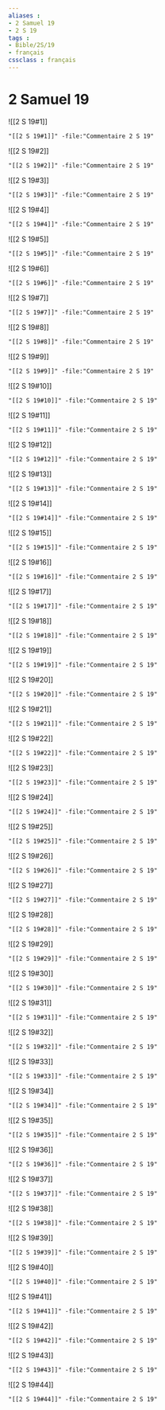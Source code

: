 ```yaml
---
aliases : 
- 2 Samuel 19
- 2 S 19
tags : 
- Bible/2S/19
- français
cssclass : français
---
```


# 2 Samuel 19

![[2 S 19#1]]

```query
"[[2 S 19#1]]" -file:"Commentaire 2 S 19"
```

![[2 S 19#2]]

```query
"[[2 S 19#2]]" -file:"Commentaire 2 S 19"
```

![[2 S 19#3]]

```query
"[[2 S 19#3]]" -file:"Commentaire 2 S 19"
```

![[2 S 19#4]]

```query
"[[2 S 19#4]]" -file:"Commentaire 2 S 19"
```

![[2 S 19#5]]

```query
"[[2 S 19#5]]" -file:"Commentaire 2 S 19"
```

![[2 S 19#6]]

```query
"[[2 S 19#6]]" -file:"Commentaire 2 S 19"
```

![[2 S 19#7]]

```query
"[[2 S 19#7]]" -file:"Commentaire 2 S 19"
```

![[2 S 19#8]]

```query
"[[2 S 19#8]]" -file:"Commentaire 2 S 19"
```

![[2 S 19#9]]

```query
"[[2 S 19#9]]" -file:"Commentaire 2 S 19"
```

![[2 S 19#10]]

```query
"[[2 S 19#10]]" -file:"Commentaire 2 S 19"
```

![[2 S 19#11]]

```query
"[[2 S 19#11]]" -file:"Commentaire 2 S 19"
```

![[2 S 19#12]]

```query
"[[2 S 19#12]]" -file:"Commentaire 2 S 19"
```

![[2 S 19#13]]

```query
"[[2 S 19#13]]" -file:"Commentaire 2 S 19"
```

![[2 S 19#14]]

```query
"[[2 S 19#14]]" -file:"Commentaire 2 S 19"
```

![[2 S 19#15]]

```query
"[[2 S 19#15]]" -file:"Commentaire 2 S 19"
```

![[2 S 19#16]]

```query
"[[2 S 19#16]]" -file:"Commentaire 2 S 19"
```

![[2 S 19#17]]

```query
"[[2 S 19#17]]" -file:"Commentaire 2 S 19"
```

![[2 S 19#18]]

```query
"[[2 S 19#18]]" -file:"Commentaire 2 S 19"
```

![[2 S 19#19]]

```query
"[[2 S 19#19]]" -file:"Commentaire 2 S 19"
```

![[2 S 19#20]]

```query
"[[2 S 19#20]]" -file:"Commentaire 2 S 19"
```

![[2 S 19#21]]

```query
"[[2 S 19#21]]" -file:"Commentaire 2 S 19"
```

![[2 S 19#22]]

```query
"[[2 S 19#22]]" -file:"Commentaire 2 S 19"
```

![[2 S 19#23]]

```query
"[[2 S 19#23]]" -file:"Commentaire 2 S 19"
```

![[2 S 19#24]]

```query
"[[2 S 19#24]]" -file:"Commentaire 2 S 19"
```

![[2 S 19#25]]

```query
"[[2 S 19#25]]" -file:"Commentaire 2 S 19"
```

![[2 S 19#26]]

```query
"[[2 S 19#26]]" -file:"Commentaire 2 S 19"
```

![[2 S 19#27]]

```query
"[[2 S 19#27]]" -file:"Commentaire 2 S 19"
```

![[2 S 19#28]]

```query
"[[2 S 19#28]]" -file:"Commentaire 2 S 19"
```

![[2 S 19#29]]

```query
"[[2 S 19#29]]" -file:"Commentaire 2 S 19"
```

![[2 S 19#30]]

```query
"[[2 S 19#30]]" -file:"Commentaire 2 S 19"
```

![[2 S 19#31]]

```query
"[[2 S 19#31]]" -file:"Commentaire 2 S 19"
```

![[2 S 19#32]]

```query
"[[2 S 19#32]]" -file:"Commentaire 2 S 19"
```

![[2 S 19#33]]

```query
"[[2 S 19#33]]" -file:"Commentaire 2 S 19"
```

![[2 S 19#34]]

```query
"[[2 S 19#34]]" -file:"Commentaire 2 S 19"
```

![[2 S 19#35]]

```query
"[[2 S 19#35]]" -file:"Commentaire 2 S 19"
```

![[2 S 19#36]]

```query
"[[2 S 19#36]]" -file:"Commentaire 2 S 19"
```

![[2 S 19#37]]

```query
"[[2 S 19#37]]" -file:"Commentaire 2 S 19"
```

![[2 S 19#38]]

```query
"[[2 S 19#38]]" -file:"Commentaire 2 S 19"
```

![[2 S 19#39]]

```query
"[[2 S 19#39]]" -file:"Commentaire 2 S 19"
```

![[2 S 19#40]]

```query
"[[2 S 19#40]]" -file:"Commentaire 2 S 19"
```

![[2 S 19#41]]

```query
"[[2 S 19#41]]" -file:"Commentaire 2 S 19"
```

![[2 S 19#42]]

```query
"[[2 S 19#42]]" -file:"Commentaire 2 S 19"
```

![[2 S 19#43]]

```query
"[[2 S 19#43]]" -file:"Commentaire 2 S 19"
```

![[2 S 19#44]]

```query
"[[2 S 19#44]]" -file:"Commentaire 2 S 19"
```

